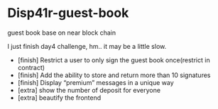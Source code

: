 # Disp41r-guest-book
guest book base on near block chain

I just finish day4 challenge, hm.. it may be a little slow.
* [finish] Restrict a user to only sign the guest book once(restrict in contract)
* [finish] Add the ability to store and return more than 10 signatures
* [finish] Display “premium” messages in a unique way
* [extra] show the number of deposit for everyone
* [extra] beautify the frontend
